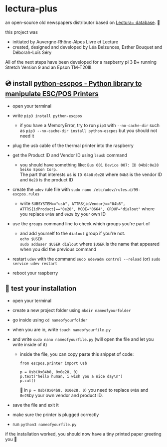 # lectura-plus
an open-source old newspapers distributor based on [Lectura+ database](https://www.lectura.plus/Presse/). 📃

this project was
  - initiated by Auvergne-Rhône-Alpes Livre et Lecture
  - created, designed and developed by Léa Belzunces, Esther Bouquet and Déborah-Loïs Séry

All of the next steps have been developed for a raspberry pi 3 B+ running Stretch Version 9 and an Epson TM-T20III.


## 💿 install [python-escpos - Python library to manipulate ESC/POS Printers](https://python-escpos.readthedocs.io/en/latest/user/installation.html)
  
  - open your terminal
  
  - write `pip3 install python-escpos`
    - if you have a MemoryError, try to run `pip3` with `--no-cache-dir` such as `pip3 --no-cache-dir install python-escpos` but you should not need it
    
  - plug the usb cable of the thermal printer into the raspberry

  - get the Product ID and Vendor ID using `lsusb` command
    - you should have something like: `Bus 001 Device 007: ID 04b8:0e28 Seiko Epson Corp.` <br>
      The part that interests us is `ID 04b8:0e28` where `04b8` is the vendor ID and `0e28` is the product ID
    
  - create the `udev` rule file with `sudo nano /etc/udev/rules.d/99-escpos.rules` 
    - write `SUBSYSTEM=="usb", ATTRS{idVendor}=="04b8", ATTRS{idProduct}=="0e28", MODE="0664", GROUP="dialout"` where you replace `04b8` and `0e28` by your own ID
    
  - use the `groups` command line to check which groups you're part of
    - and add yourself to the `dialout` group if you're not. <br>
      `echo $USER` <br>
      `sudo adduser $USER dialout` where `$USER` is the name that appeared when you did the previous command
      
  - restart `udev` with the command `sudo udevadm control --reload` (or) `sudo service udev restart`
  - reboot your raspberry

## 📠 test your installation

  - open your terminal
  
  - create a new project folder using `mkdir nameofyourfolder`
  
  - go inside using `cd nameofyourfolder`
  
  - when you are in, write `touch nameofyourfile.py`
  
  - and write `sudo nano nameofyourfile.py` (will open the file and let you write inside of it) 
    - inside the file, you can copy paste this snippet of code: <br>
    
      ```
      from escpos.printer import Usb 
      
      p = Usb(0x04b8, 0x0e28, 0)
      p.text("hello human, i wish you a nice day\n")
      p.cut() 
      ``` 
      📢 in `p = Usb(0x04b8, 0x0e28, 0)` you need to replace `04b8` and `0e28`by your own vendor and product ID.
  
  - save the file and exit it
  
  - make sure the printer is plugged correctly
  
  - run `python3 nameofyourfile.py`
  
  if the installation worked, you should now have a tiny printed paper greeting you 🔖
